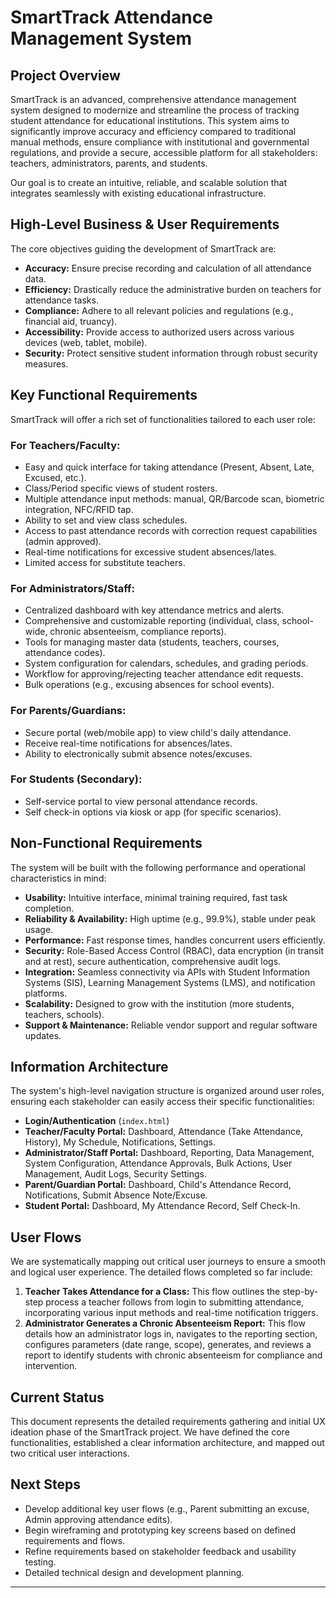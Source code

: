 # SmartTrack Attendance Management System

## Project Overview

SmartTrack is an advanced, comprehensive attendance management system designed to modernize and streamline the process of tracking student attendance for educational institutions. This system aims to significantly improve accuracy and efficiency compared to traditional manual methods, ensure compliance with institutional and governmental regulations, and provide a secure, accessible platform for all stakeholders: teachers, administrators, parents, and students.

Our goal is to create an intuitive, reliable, and scalable solution that integrates seamlessly with existing educational infrastructure.

## High-Level Business & User Requirements

The core objectives guiding the development of SmartTrack are:

*   **Accuracy:** Ensure precise recording and calculation of all attendance data.
*   **Efficiency:** Drastically reduce the administrative burden on teachers for attendance tasks.
*   **Compliance:** Adhere to all relevant policies and regulations (e.g., financial aid, truancy).
*   **Accessibility:** Provide access to authorized users across various devices (web, tablet, mobile).
*   **Security:** Protect sensitive student information through robust security measures.

## Key Functional Requirements

SmartTrack will offer a rich set of functionalities tailored to each user role:

### For Teachers/Faculty:
*   Easy and quick interface for taking attendance (Present, Absent, Late, Excused, etc.).
*   Class/Period specific views of student rosters.
*   Multiple attendance input methods: manual, QR/Barcode scan, biometric integration, NFC/RFID tap.
*   Ability to set and view class schedules.
*   Access to past attendance records with correction request capabilities (admin approved).
*   Real-time notifications for excessive student absences/lates.
*   Limited access for substitute teachers.

### For Administrators/Staff:
*   Centralized dashboard with key attendance metrics and alerts.
*   Comprehensive and customizable reporting (individual, class, school-wide, chronic absenteeism, compliance reports).
*   Tools for managing master data (students, teachers, courses, attendance codes).
*   System configuration for calendars, schedules, and grading periods.
*   Workflow for approving/rejecting teacher attendance edit requests.
*   Bulk operations (e.g., excusing absences for school events).

### For Parents/Guardians:
*   Secure portal (web/mobile app) to view child's daily attendance.
*   Receive real-time notifications for absences/lates.
*   Ability to electronically submit absence notes/excuses.

### For Students (Secondary):
*   Self-service portal to view personal attendance records.
*   Self check-in options via kiosk or app (for specific scenarios).

## Non-Functional Requirements

The system will be built with the following performance and operational characteristics in mind:

*   **Usability:** Intuitive interface, minimal training required, fast task completion.
*   **Reliability & Availability:** High uptime (e.g., 99.9%), stable under peak usage.
*   **Performance:** Fast response times, handles concurrent users efficiently.
*   **Security:** Role-Based Access Control (RBAC), data encryption (in transit and at rest), secure authentication, comprehensive audit logs.
*   **Integration:** Seamless connectivity via APIs with Student Information Systems (SIS), Learning Management Systems (LMS), and notification platforms.
*   **Scalability:** Designed to grow with the institution (more students, teachers, schools).
*   **Support & Maintenance:** Reliable vendor support and regular software updates.

## Information Architecture

The system's high-level navigation structure is organized around user roles, ensuring each stakeholder can easily access their specific functionalities:

*   **Login/Authentication** (`index.html`)
*   **Teacher/Faculty Portal:** Dashboard, Attendance (Take Attendance, History), My Schedule, Notifications, Settings.
*   **Administrator/Staff Portal:** Dashboard, Reporting, Data Management, System Configuration, Attendance Approvals, Bulk Actions, User Management, Audit Logs, Security Settings.
*   **Parent/Guardian Portal:** Dashboard, Child's Attendance Record, Notifications, Submit Absence Note/Excuse.
*   **Student Portal:** Dashboard, My Attendance Record, Self Check-In.

## User Flows

We are systematically mapping out critical user journeys to ensure a smooth and logical user experience. The detailed flows completed so far include:

1.  **Teacher Takes Attendance for a Class:** This flow outlines the step-by-step process a teacher follows from login to submitting attendance, incorporating various input methods and real-time notification triggers.
2.  **Administrator Generates a Chronic Absenteeism Report:** This flow details how an administrator logs in, navigates to the reporting section, configures parameters (date range, scope), generates, and reviews a report to identify students with chronic absenteeism for compliance and intervention.

## Current Status

This document represents the detailed requirements gathering and initial UX ideation phase of the SmartTrack project. We have defined the core functionalities, established a clear information architecture, and mapped out two critical user interactions.

## Next Steps

*   Develop additional key user flows (e.g., Parent submitting an excuse, Admin approving attendance edits).
*   Begin wireframing and prototyping key screens based on defined requirements and flows.
*   Refine requirements based on stakeholder feedback and usability testing.
*   Detailed technical design and development planning.

---

